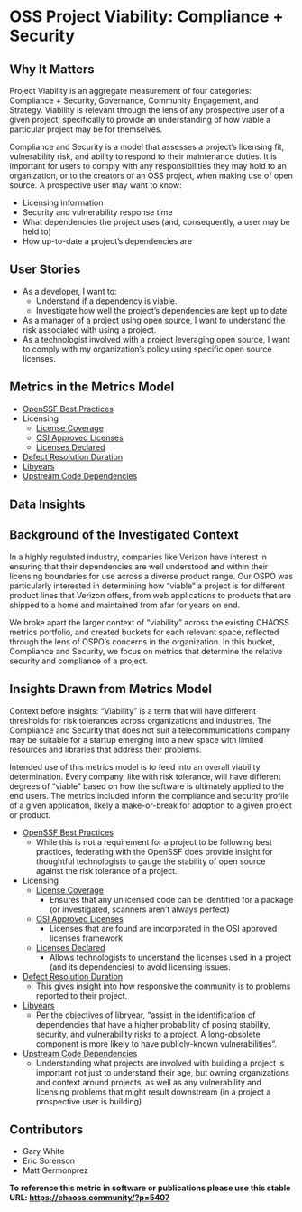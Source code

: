 # OSS Project Viability: Compliance + Security

## Why It Matters

Project Viability is an aggregate measurement of four categories: Compliance + Security, Governance, Community Engagement, and Strategy. Viability is relevant through the lens of any prospective user of a given project; specifically to provide an understanding of how viable a particular project may be for themselves.

Compliance and Security is a model that assesses a project’s licensing fit, vulnerability risk, and ability to respond to their maintenance duties. It is important for users to comply with any responsibilities they may hold to an organization, or to the creators of an OSS project, when making use of open source. A prospective user may want to know:

* Licensing information
* Security and vulnerability response time
* What dependencies the project uses (and, consequently, a user may be held to)
* How up-to-date a project’s dependencies are

## User Stories

* As a developer, I want to:
    * Understand if a dependency is viable.
    * Investigate how well the project’s dependencies are kept up to date.
* As a manager of a project using open source, I want to understand the risk associated with using a project.
* As a technologist involved with a project leveraging open source, I want to comply with my organization’s policy using specific open source licenses.

## Metrics in the Metrics Model



* [OpenSSF Best Practices](https://chaoss.community/?p=3939)
* Licensing
    * [License Coverage](https://chaoss.community/?p=3961)
    * [OSI Approved Licenses](https://chaoss.community/?p=3962)
    * [Licenses Declared](https://chaoss.community/?p=3963)
* [Defect Resolution Duration](https://chaoss.community/?p=4727)
* [Libyears](https://chaoss.community/?p=3976)
* [Upstream Code Dependencies](https://chaoss.community/?p=3977)

## Data Insights

## Background of the Investigated Context

In a highly regulated industry, companies like Verizon have interest in ensuring that their dependencies are well understood and within their licensing boundaries for use across a diverse product range. Our OSPO was particularly interested in determining how “viable” a project is for different product lines that Verizon offers, from web applications to products that are shipped to a home and maintained from afar for years on end.

We broke apart the larger context of “viability” across the existing CHAOSS metrics portfolio, and created buckets for each relevant space, reflected through the lens of OSPO’s concerns in the organization. In this bucket, Compliance and Security, we focus on metrics that determine the relative security and compliance of a project.

## Insights Drawn from Metrics Model

Context before insights: “Viability” is a term that will have different thresholds for risk tolerances across organizations and industries. The Compliance and Security that does not suit a telecommunications company may be suitable for a startup emerging into a new space with limited resources and libraries that address their problems. 

Intended use of this metrics model is to feed into an overall viability determination. Every company, like with risk tolerance, will have different degrees of “viable” based on how the software is ultimately applied to the end users. The metrics included inform the compliance and security profile of a given application, likely a make-or-break for adoption to a given project or product.



* [OpenSSF Best Practices](https://chaoss.community/?p=3939)
    * While this is not a requirement for a project to be following best practices, federating with the OpenSSF does provide insight for thoughtful technologists to gauge the stability of open source against the risk tolerance of a project.
* Licensing
    * [License Coverage](https://chaoss.community/?p=3961)
        * Ensures that any unlicensed code can be identified for a package (or investigated, scanners aren’t always perfect)
    * [OSI Approved Licenses](https://chaoss.community/?p=3962)
        * Licenses that are found are incorporated in the OSI approved licenses framework
    * [Licenses Declared](https://chaoss.community/?p=3963)
        * Allows technologists to understand the licenses used in a project (and its dependencies) to avoid licensing issues.
* [Defect Resolution Duration](https://chaoss.community/?p=4727)
    * This gives insight into how responsive the community is to problems reported to their project.
* [Libyears](https://chaoss.community/?p=3976)
    * Per the objectives of libryear, “assist in the identification of dependencies that have a  higher probability of posing stability, security, and vulnerability risks to a project. A long-obsolete component is more likely to have publicly-known vulnerabilities”.
* [Upstream Code Dependencies](https://chaoss.community/?p=3977)
    * Understanding what projects are involved with building a project is important not just to understand their age, but owning organizations and context around projects, as well as any vulnerability and licensing problems that might result downstream (in a project a prospective user is building)


## Contributors

- Gary White
- Eric Sorenson
- Matt Germonprez


**To reference this metric in software or publications please use this stable URL: https://chaoss.community/?p=5407**